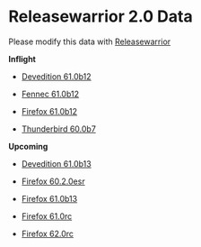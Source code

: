 

Releasewarrior 2.0 Data
=======================

Please modify this data with [Releasewarrior](https://github.com/mozilla-releng/releasewarrior-2.0)

**Inflight**

* [Devedition 61.0b12](/inflight/devedition/devedition-devedition-61.0b12.md)

* [Fennec 61.0b12](/inflight/fennec/fennec-beta-61.0b12.md)

* [Firefox 61.0b12](/inflight/firefox/firefox-beta-61.0b12.md)

* [Thunderbird 60.0b7](/inflight/thunderbird/thunderbird-beta-60.0b7.md)

**Upcoming**

* [Devedition 61.0b13](/upcoming/devedition/devedition-devedition-61.0b13.md)

* [Firefox 60.2.0esr](/upcoming/firefox/firefox-esr60-60.2.0esr.md)

* [Firefox 61.0b13](/upcoming/firefox/firefox-beta-61.0b13.md)

* [Firefox 61.0rc](/upcoming/firefox/firefox-release-rc-61.0rc.md)

* [Firefox 62.0rc](/upcoming/firefox/firefox-release-rc-62.0rc.md)

